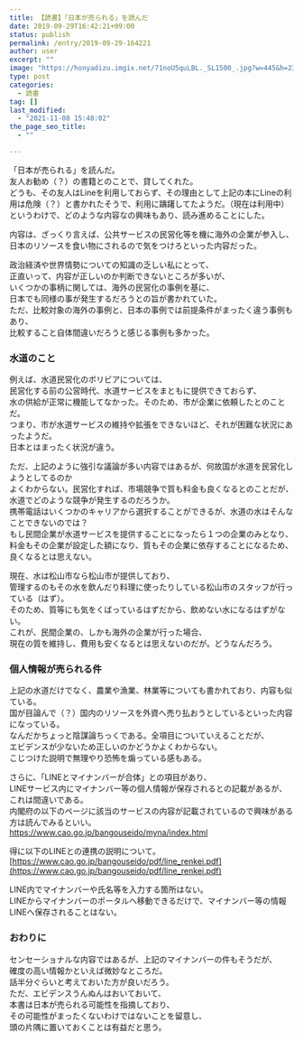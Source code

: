 ```yaml
---
title: 【読書】「日本が売られる」を読んだ
date: 2019-09-29T16:42:21+09:00
status: publish
permalink: /entry/2019-09-29-164221
author: user
excerpt: ""
image: "https://honyadizu.imgix.net/71noU5quLBL._SL1500_.jpg?w=445&h=230&fit=crop&crop=entropy"
type: post
categories:
  - 読書
tag: []
last_modified:
  - "2021-11-08 15:48:02"
the_page_seo_title:
  - ""

---
```


「日本が売られる」を読んだ。  
友人お勧め（？）の書籍とのことで、貸してくれた。  
どうも、その友人はLineを利用しておらず、その理由として上記の本にLineの利用は危険（？）と書かれたそうで、利用に躊躇してたようだ。（現在は利用中）  
というわけで、どのような内容なの興味もあり、読み進めることにした。

内容は、ざっくり言えば、公共サービスの民営化等を機に海外の企業が参入し、  
日本のリソースを食い物にされるので気をつけろといった内容だった。

政治経済や世界情勢についての知識の乏しい私にとって、  
正直いって、内容が正しいのか判断できないところが多いが、  
いくつかの事柄に関しては、海外の民営化の事例を基に、  
日本でも同様の事が発生するだろうとの旨が書かれていた。  
ただ、比較対象の海外の事例と、日本の事例では前提条件がまったく違う事例もあり、  
比較すること自体間違いだろうと感じる事例も多かった。

### 水道のこと

例えば、水道民営化のボリビアについては、  
民営化する前の公営時代、水道サービスをまともに提供できておらず、  
水の供給が正常に機能してなかった。そのため、市が企業に依頼したとのことだ。  
つまり、市が水道サービスの維持や拡張をできないほど、それが困難な状況にあったようだ。  
日本とはまったく状況が違う。

ただ、上記のように強引な議論が多い内容ではあるが、何故国が水道を民営化しようとしてるのか  
よくわからない。民営化すれば、市場競争で質も料金も良くなるとのことだが、  
水道でどのような競争が発生するのだろうか。  
携帯電話はいくつかのキャリアから選択することができるが、水道の水はそんなことできないのでは？  
もし民間企業が水道サービスを提供することになったら１つの企業のみとなり、  
料金もその企業が設定した額になり、質もその企業に依存することになるため、良くなるとは思えない。

現在、水は松山市なら松山市が提供しており、  
管理するのもその水を飲んだり料理に使ったりしている松山市のスタッフが行っている（はず）。  
そのため、質等にも気をくばっているはずだから、飲めない水になるはずがない。  
これが、民間企業の、しかも海外の企業が行った場合、  
現在の質を維持し、費用も安くなるとは思えないのだが。どうなんだろう。

### 個人情報が売られる件

上記の水道だけでなく、農業や漁業、林業等についても書かれており、内容も似ている。  
国が目論んで（？）国内のリソースを外資へ売り払おうとしているといった内容になっている。  
なんだかちょっと陰謀論ちっくである。全項目についていえることだが、  
エビデンスが少ないため正しいのかどうかよくわからない。  
こじつけた説明で無理やり恐怖を煽っている感もある。

さらに、「LINEとマイナンバーが合体」との項目があり、  
LINEサービス内にマイナンバー等の個人情報が保存されるとの記載があるが、  
これは間違いである。  
内閣府の以下のページに該当のサービスの内容が記載されているので興味がある方は読んでみるといい。  
<https://www.cao.go.jp/bangouseido/myna/index.html>

得に以下のLINEとの連携の説明について。  
[https://www.cao.go.jp/bangouseido/pdf/line_renkei.pdf](https://www.cao.go.jp/bangouseido/pdf/line_renkei.pdf)

LINE内でマイナンバーや氏名等を入力する箇所はない。  
LINEからマイナンバーのポータルへ移動できるだけで、マイナンバー等の情報LINEへ保存されることはない。

### おわりに

センセーショナルな内容ではあるが、上記のマイナンバーの件もそうだが、  
確度の高い情報かといえば微妙なところだ。  
話半分ぐらいと考えておいた方が良いだろう。  
ただ、エビデンスうんぬんはおいておいて、  
本書は日本が売られる可能性を指摘しており、  
その可能性がまったくないわけではないことを留意し、  
頭の片隅に置いておくことは有益だと思う。

